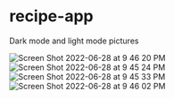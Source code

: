 # recipe-app

Dark mode and light mode pictures 

![Screen Shot 2022-06-28 at 9 46 20 PM](https://user-images.githubusercontent.com/77747704/176333461-8a9e14b7-b884-4a4e-bf00-941cdd689e8d.png)
![Screen Shot 2022-06-28 at 9 45 24 PM](https://user-images.githubusercontent.com/77747704/176333456-91024a93-3083-41fb-b83f-d94932d02945.png)
![Screen Shot 2022-06-28 at 9 45 33 PM](https://user-images.githubusercontent.com/77747704/176333458-45445a2a-f42f-4dae-9652-2de16f942f57.png)
![Screen Shot 2022-06-28 at 9 46 02 PM](https://user-images.githubusercontent.com/77747704/176333459-b35636b9-3144-4b46-b3e4-38a93df228a6.png)
